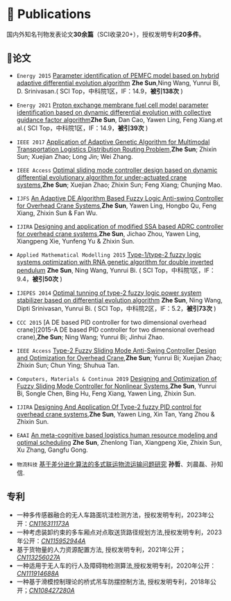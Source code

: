 
# 📝 Publications  
国内外知名刊物发表论文**30余篇**（SCI收录20+），授权发明专利**20多件**。

## 📑论文

- `Energy 2015` [Parameter identification of PEMFC model based on hybrid adaptive differential evolution algorithm](https://www.sciencedirect.com/science/article/abs/pii/S0360544215008373) **Zhe Sun**,Ning Wang, Yunrui Bi, D. Srinivasan.( SCI Top，中科院1区，IF：14.9，**被引138次** )

- `Energy 2021` [Proton exchange membrane fuel cell model parameter identification based on dynamic differential evolution with collective guidance factor algorithm](https://www.sciencedirect.com/science/article/abs/pii/S0360544220321630)**Zhe Sun**, Dan Cao, Yawen Ling, Feng Xiang.et al.( SCI Top，中科院1区，IF：14.9，**被引39次** )

- `IEEE 2017` [Application of Adaptive Genetic Algorithm for Multimodal Transportation Logistics Distribution Routing Problem](https://ieeexplore.ieee.org/document/8328370),**Zhe Sun**; Zhixin Sun; Xuejian Zhao; Long Jin; Wei Zhang. 

- `IEEE Access` [Optimal sliding mode controller design based on dynamic differential evolutionary algorithm for under-actuated crane systems](https://ieeexplore.ieee.org/document/8471163),**Zhe Sun**; Xuejian Zhao; Zhixin Sun; Feng Xiang; Chunjing Mao.

- `IJFS` [An Adaptive DE Algorithm Based Fuzzy Logic Anti-swing Controller for Overhead Crane Systems](https://link.springer.com/article/10.1007/s40815-020-00883-0),**Zhe Sun**, Yawen Ling, Hongbo Qu, Feng Xiang, Zhixin Sun & Fan Wu.

- `IJIRA` [Designing and application of modified SSA based ADRC controller for overhead crane systems](https://link.springer.com/article/10.1007/s41315-021-00207-x),**Zhe Sun**, Jichao Zhou, Yawen Ling, Xiangpeng Xie, Yunfeng Yu & Zhixin Sun.

- `Applied Mathematical Modelling 2015` [Type-1/type-2 fuzzy logic systems optimization with RNA genetic algorithm for double inverted pendulum](https://www.sciencedirect.com/science/article/pii/S0307904X14002054) **Zhe Sun**, Ning Wang, Yunrui Bi.
( SCI Top，中科院1区，IF：9.4，**被引50次** )

- `IJEPES 2014` [Optimal tunning of type-2 fuzzy logic power system stabilizer based on differential evolution algorithm](https://www.sciencedirect.com/science/article/pii/S0142061514002063) **Zhe Sun**, Ning Wang, Dipti Srinivasan, Yunrui Bi.
( SCI Top，中科院2区，IF：5.2，**被引73次** )

- `CCC 2015` [A DE based PID controller for two dimensional overhead crane](2015-A DE based PID controller for two dimensional overhead crane),**Zhe Sun**; Ning Wang; Yunrui Bi; Jinhui Zhao.

- `IEEE Access` [Type-2 Fuzzy Sliding Mode Anti-Swing Controller Design and Optimization for Overhead Crane](https://ieeexplore.ieee.org/document/8465976),**Zhe Sun**; Yunrui Bi; Xuejian Zhao; Zhixin Sun; Chun Ying; Shuhua Tan.

- `Computers, Materials & Continua 2019` [Designing and Optimization of Fuzzy Sliding Mode Controller for Nonlinear Systems](https://www.techscience.com/cmc/v61n1/23102),**Zhe Sun**, Yunrui Bi, Songle Chen, Bing Hu, Feng Xiang, Yawen Ling, Zhixin Sun.

- `IJIRA` [Designing And Application Of Type-2 fuzzy PID control  for overhead crane systems](https://link.springer.com/article/10.1007/s41315-020-00157-w),**Zhe Sun**, Yawen Ling, Xin Tan, Yang Zhou & Zhixin Sun.

- `EAAI` [An meta-cognitive based logistics human resource modeling and optimal scheduling](https://www.sciencedirect.com/science/article/pii/S0952197623019449) **Zhe Sun**, Zhenlong Tian, Xiangpeng Xie, Zhixin Sun, Xu Zhang, Gangfu Gong.

- `物流科技` [基于差分进化算法的多式联运物流运输问题研究](https://kns.cnki.net/kcms2/article/abstract?v=m2RMPZxbF1IJ3BgxVeJQue_o_r8ZijZxrsuetuKu7SNvoAKuxNXMoDxUeWTSNqHi9LgkTjfN_abT33DstsMHfDCFTHw2BwojmaHutFPgHFS1CdX1YlKJGQYD8d5XFFl6MvcCqkhWDcKC-NijF9Jm7Q==&uniplatform=NZKPT&language=CHS) **孙哲**、刘晨磊、孙知信.

## 专利

- 一种多传感器融合的无人车路面坑洼检测方法，授权发明专利，2023年公开：[*CN116311173A*](https://pss-system.cponline.cnipa.gov.cn/documents/detail?prevPageTit=changgui)
- 一种考虑装卸约束的多车厢点对点取送货路径规划方法,授权发明专利，2023年公开：[*CN115952944A*](https://pss-system.cponline.cnipa.gov.cn/documents/detail?prevPageTit=changgui)
-  基于货物量的人力资源配置方法, 授权发明专利，2021年公开；[*CN113256027A*](https://pss-system.cponline.cnipa.gov.cn/documents/detail?prevPageTit=changgui)
- 一种适用于无人车的行人及障碍物检测算法,授权发明专利，2020年公开：[*CN111914688A*](https://pss-system.cponline.cnipa.gov.cn/documents/detail?prevPageTit=changgui)
-  一种基于滑模控制理论的桥式吊车防摆控制方法, 授权发明专利，2018年公开；[*CN108427280A*](https://pss-system.cponline.cnipa.gov.cn/documents/detail?prevPageTit=changgui)